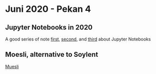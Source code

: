 # Juni 2020 - Pekan 4

## Jupyter Notebooks in 2020

A good series of note [first](https://ljvmiranda921.github.io/notebook/2020/03/06/jupyter-notebooks-in-2020/), [second](https://ljvmiranda921.github.io/notebook/2020/03/16/jupyter-notebooks-in-2020-part-2/), and [third](https://ljvmiranda921.github.io/notebook/2020/03/30/jupyter-notebooks-in-2020-part-3/) about Jupyter Notebooks



## Moesli, alternative to Soylent
[Muesli](https://github.com/l29ah/muesli)



